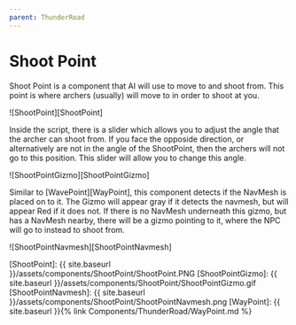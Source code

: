 ```yaml
---
parent: ThunderRoad
---
```

# Shoot Point

Shoot Point is a component that AI will use to move to and shoot from. This point is where archers (usually) will move to in order to shoot at you. 

![ShootPoint][ShootPoint]

Inside the script, there is a slider which allows you to adjust the angle that the archer can shoot from. If you face the opposide direction, or alternatively are not in the angle of the ShootPoint, then the archers will not go to this position. This slider will allow you to change this angle.

![ShootPointGizmo][ShootPointGizmo]

Similar to [WavePoint][WayPoint], this component detects if the NavMesh is placed on to it. The Gizmo will appear gray if it detects the navmesh, but will appear Red if it does not. If there is no NavMesh underneath this gizmo, but has a NavMesh nearby, there will be a gizmo pointing to it, where the NPC will go to instead to shoot from.

![ShootPointNavmesh][ShootPointNavmesh]

[ShootPoint]: {{ site.baseurl }}/assets/components/ShootPoint/ShootPoint.PNG
[ShootPointGizmo]: {{ site.baseurl }}/assets/components/ShootPoint/ShootPointGizmo.gif
[ShootPointNavmesh]: {{ site.baseurl }}/assets/components/ShootPoint/ShootPointNavmesh.png
[WayPoint]: {{ site.baseurl }}{% link Components/ThunderRoad/WayPoint.md %}